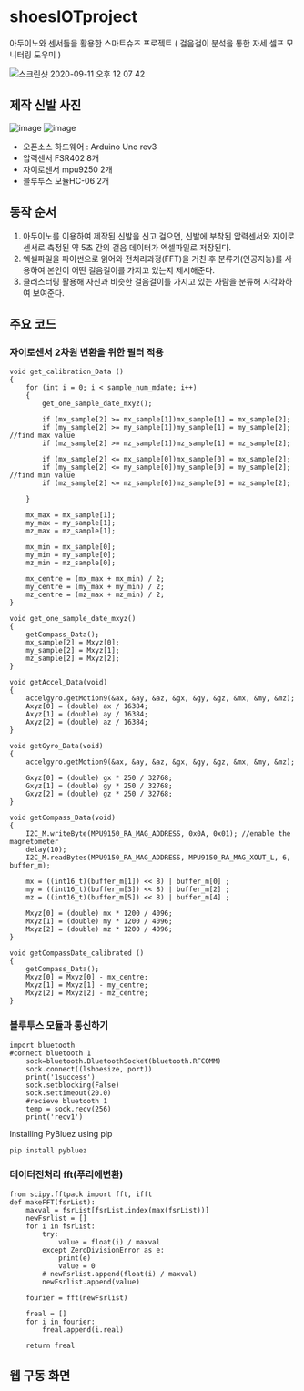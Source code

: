 # shoesIOTproject
아두이노와 센서들을 활용한 스마트슈즈 프로젝트
( 걸음걸이 분석을 통한 자세 셀프 모니터링 도우미 )


![스크린샷 2020-09-11 오후 12 07 42](https://user-images.githubusercontent.com/48663295/93008920-8657ad00-f5b5-11ea-9b93-0de8ef066134.png)

## 제작 신발 사진 

![image](https://user-images.githubusercontent.com/48663295/93009080-56110e00-f5b7-11ea-9d24-62d292100942.png)
![image](https://user-images.githubusercontent.com/48663295/93009106-aab48900-f5b7-11ea-8151-c662ec574ac8.png)

- 오픈소스 하드웨어 : Arduino Uno rev3
- 압력센서 FSR402 8개
- 자이로센서 mpu9250 2개
- 블루투스 모듈HC-06 2개 

## 동작 순서

1. 아두이노를 이용하여 제작된 신발을 신고 걸으면, 신발에 부착된 압력센서와 자이로센서로 측정된 약 5초 간의 걸음 데이터가 엑셀파일로 저장된다.
2. 엑셀파일을 파이썬으로 읽어와 전처리과정(FFT)을 거친 후 분류기(인공지능)를 사용하여 본인이 어떤 걸음걸이를 가지고 있는지 제시해준다.
3. 클러스터링 활용해 자신과 비슷한 걸음걸이를 가지고 있는 사람을 분류해 시각화하여 보여준다.


## 주요 코드

### 자이로센서 2차원 변환을 위한 필터 적용
```
void get_calibration_Data ()
{
    for (int i = 0; i < sample_num_mdate; i++)
    {
        get_one_sample_date_mxyz();

        if (mx_sample[2] >= mx_sample[1])mx_sample[1] = mx_sample[2];
        if (my_sample[2] >= my_sample[1])my_sample[1] = my_sample[2]; //find max value
        if (mz_sample[2] >= mz_sample[1])mz_sample[1] = mz_sample[2];

        if (mx_sample[2] <= mx_sample[0])mx_sample[0] = mx_sample[2];
        if (my_sample[2] <= my_sample[0])my_sample[0] = my_sample[2]; //find min value
        if (mz_sample[2] <= mz_sample[0])mz_sample[0] = mz_sample[2];

    }

    mx_max = mx_sample[1];
    my_max = my_sample[1];
    mz_max = mz_sample[1];

    mx_min = mx_sample[0];
    my_min = my_sample[0];
    mz_min = mz_sample[0];

    mx_centre = (mx_max + mx_min) / 2;
    my_centre = (my_max + my_min) / 2;
    mz_centre = (mz_max + mz_min) / 2;
}

void get_one_sample_date_mxyz()
{
    getCompass_Data();
    mx_sample[2] = Mxyz[0];
    my_sample[2] = Mxyz[1];
    mz_sample[2] = Mxyz[2];
}

void getAccel_Data(void)
{
    accelgyro.getMotion9(&ax, &ay, &az, &gx, &gy, &gz, &mx, &my, &mz);
    Axyz[0] = (double) ax / 16384;
    Axyz[1] = (double) ay / 16384;
    Axyz[2] = (double) az / 16384;
}

void getGyro_Data(void)
{
    accelgyro.getMotion9(&ax, &ay, &az, &gx, &gy, &gz, &mx, &my, &mz);

    Gxyz[0] = (double) gx * 250 / 32768;
    Gxyz[1] = (double) gy * 250 / 32768;
    Gxyz[2] = (double) gz * 250 / 32768;
}

void getCompass_Data(void)
{
    I2C_M.writeByte(MPU9150_RA_MAG_ADDRESS, 0x0A, 0x01); //enable the magnetometer
    delay(10);
    I2C_M.readBytes(MPU9150_RA_MAG_ADDRESS, MPU9150_RA_MAG_XOUT_L, 6, buffer_m);

    mx = ((int16_t)(buffer_m[1]) << 8) | buffer_m[0] ;
    my = ((int16_t)(buffer_m[3]) << 8) | buffer_m[2] ;
    mz = ((int16_t)(buffer_m[5]) << 8) | buffer_m[4] ;

    Mxyz[0] = (double) mx * 1200 / 4096;
    Mxyz[1] = (double) my * 1200 / 4096;
    Mxyz[2] = (double) mz * 1200 / 4096;
}

void getCompassDate_calibrated ()
{
    getCompass_Data();
    Mxyz[0] = Mxyz[0] - mx_centre;
    Mxyz[1] = Mxyz[1] - my_centre;
    Mxyz[2] = Mxyz[2] - mz_centre;
}
```

### 블루투스 모듈과 통신하기
```
import bluetooth
#connect bluetooth 1
    sock=bluetooth.BluetoothSocket(bluetooth.RFCOMM)
    sock.connect((lshoesize, port))
    print('1success')
    sock.setblocking(False)
    sock.settimeout(20.0)
    #recieve bluetooth 1
    temp = sock.recv(256)
    print('recv1')
```
Installing PyBluez using pip
```
pip install pybluez
```

### 데이터전처리 fft(푸리에변환)
```
from scipy.fftpack import fft, ifft
def makeFFT(fsrList):
    maxval = fsrList[fsrList.index(max(fsrList))]
    newFsrlist = []
    for i in fsrList:
        try:
            value = float(i) / maxval
        except ZeroDivisionError as e:
            print(e)
            value = 0
        # newFsrlist.append(float(i) / maxval)
        newFsrlist.append(value)

    fourier = fft(newFsrlist)

    freal = []
    for i in fourier:
        freal.append(i.real)

    return freal

```
## 웹 구동 화면 

